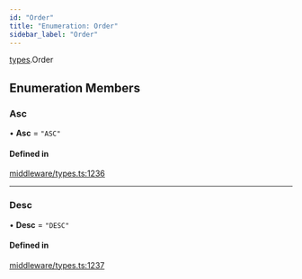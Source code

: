 ```yaml
---
id: "Order"
title: "Enumeration: Order"
sidebar_label: "Order"
---
```


[types](../../../modules/Types/Types.md).Order

## Enumeration Members

### Asc

• **Asc** = ``"ASC"``

#### Defined in

[middleware/types.ts:1236](https://github.com/PolymeshAssociation/polymesh-sdk/blob/91c2d2d8/src/middleware/types.ts#L1236)

___

### Desc

• **Desc** = ``"DESC"``

#### Defined in

[middleware/types.ts:1237](https://github.com/PolymeshAssociation/polymesh-sdk/blob/91c2d2d8/src/middleware/types.ts#L1237)
